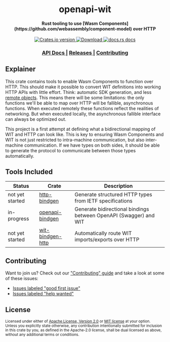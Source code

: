 <h1 align="center">openapi-wit</h1>
<div align="center">
  <strong>
    Rust tooling to use [Wasm Components](https://github.com/webassembly/component-model) over HTTP
  </strong>
</div>

<br />

<div align="center">
  <!-- Crates version -->
  <a href="https://crates.io/crates/openapi-wit">
    <img src="https://img.shields.io/crates/v/openapi-wit.svg?style=flat-square"
    alt="Crates.io version" />
  </a>
  <!-- Downloads -->
  <a href="https://crates.io/crates/openapi-wit">
    <img src="https://img.shields.io/crates/d/openapi-wit.svg?style=flat-square"
      alt="Download" />
  </a>
  <!-- docs.rs docs -->
  <a href="https://docs.rs/openapi-wit">
    <img src="https://img.shields.io/badge/docs-latest-blue.svg?style=flat-square"
      alt="docs.rs docs" />
  </a>
</div>

<div align="center">
  <h3>
    <a href="https://docs.rs/openapi-wit">
      API Docs
    </a>
    <span> | </span>
    <a href="https://github.com/yoshuawuyts/openapi-wit/releases">
      Releases
    </a>
    <span> | </span>
    <a href="https://github.com/yoshuawuyts/openapi-wit/blob/master.github/CONTRIBUTING.md">
      Contributing
    </a>
  </h3>
</div>

## Explainer

This crate contains tools to enable Wasm Components to function over HTTP. This
should make it possible to convert WIT definitions into working HTTP APIs with
little effort.  Think: automatic SDK generation, and less [remote
objects](https://en.wikipedia.org/wiki/Distributed_object). This means there
will be some limitations: the only functions we'll be able to map over HTTP will
be fallible, asynchronous functions. When executed remotely these functions 
reflect the realities of networking. But when executed locally, the asynchronous
fallible interface can always be optimized out.

This project is a first attempt at defining what a bidirectional mapping of WIT
and HTTP can look like. This is key to ensuring Wasm Components and WIT is not
just restricted to intra-machine communication, but also inter-machine
communication. If we have types on both sides, it should be able to generate the
protocol to communicate between those types automatically.

## Tools Included

| Status          | Crate                                          | Description                                                       |
| --------------- | ---------------------------------------------- | ----------------------------------------------------------------- |
| not yet started | [http-bindgen](./crates/http-bindgen/)         | Generate structured HTTP types from IETF specifications           |
| in-progress     | [openapi-bindgen](./crates/openapi-bindgen/)   | Generate bidirectional bindings between OpenAPI (Swagger) and WIT |
| not yet started | [wit-bindgen-http](./crates/wit-bindgen-http/) | Automatically route WIT imports/exports over HTTP                 |

## Contributing
Want to join us? Check out our ["Contributing" guide][contributing] and take a
look at some of these issues:

- [Issues labeled "good first issue"][good-first-issue]
- [Issues labeled "help wanted"][help-wanted]

[contributing]: https://github.com/yoshuawuyts/openapi-wit/blob/master.github/CONTRIBUTING.md
[good-first-issue]: https://github.com/yoshuawuyts/openapi-wit/labels/good%20first%20issue
[help-wanted]: https://github.com/yoshuawuyts/openapi-wit/labels/help%20wanted

## License

<sup>
Licensed under either of <a href="LICENSE-APACHE">Apache License, Version
2.0</a> or <a href="LICENSE-MIT">MIT license</a> at your option.
</sup>

<br/>

<sub>
Unless you explicitly state otherwise, any contribution intentionally submitted
for inclusion in this crate by you, as defined in the Apache-2.0 license, shall
be dual licensed as above, without any additional terms or conditions.
</sub>
